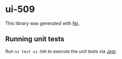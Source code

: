 # ui-509

This library was generated with [Nx](https://nx.dev).

## Running unit tests

Run `nx test ui-509` to execute the unit tests via [Jest](https://jestjs.io).
